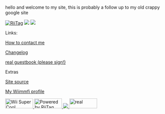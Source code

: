 hello and welcome to my site, this is probably a follow up to my old crappy google site


<a href="https://tag.rc24.xyz/user/876190978065719326"><img src="https://tag.rc24.xyz/876190978065719326/tag.png" alt="RiiTag" /></a> <a href='http://internetometer.com/give/50032'><img src='http://internetometer.com/imagesmall/50032.png'/></a> <a href='http://internetometer.com/give/50032'><img src='http://internetometer.com/image/50032.png'/></a>

Links:

[How to contact me](https://idkwhereisthisname.github.io/contact)

[Changelog](https://idkwhereisthisname.github.io/changelog)

<a href="http://users2.smartgb.com/g/g.php?a=s&i=g26-39299-a4">real guestbook (please sign!)</a>

Extras

[Site source](https://github.com/idkwhereisthisname/idkwhereisthisname.github.io)

[My Wiimmfi profile](https://wiimmfi.de/xview/mkw-profiles/pgprd9JdfS9W7Y4iWFUR)

<a href="https://discord.gg/c9zpWSUxGG"> <img src="https://donut.eu.org/img/88x31/wii_super_cool.png" width="88" height="31" alt="Wii Super Cool"> <a href="https://tag.rc24.xyz/user/876190978065719326"> 
<img src="https://donut.eu.org/img/88x31/riitag.png" width="88" height="31" alt="Powered by RiiTag"> <a href="https://wiimmfi.de"><img src="https://donut.eu.org/img/88x31/wiimmfi.png"> <a href="https://donut.eu.org"> <img src="https://donut.eu.org/img/88x31/emsite.png" width="88" height="31" alt="real">
